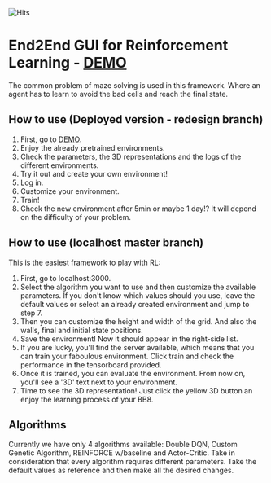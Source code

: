 ![Hits](https://hitcounter.pythonanywhere.com/count/tag.svg?url=https%3A%2F%2Fgithub.com%2Fjuanjo3ns%2Fend2endRL)
# End2End GUI for Reinforcement Learning - [DEMO](end2endrl.web.app)

The common problem of maze solving is used in this framework. Where an agent has to learn to avoid the bad cells and reach the final state.

## How to use (Deployed version - redesign branch)
  1. First, go to [DEMO](end2endrl.web.app).
  2. Enjoy the already pretrained environments.
  3. Check the parameters, the 3D representations and the logs of the different environments.
  4. Try it out and create your own environment!
  5. Log in.
  6. Customize your environment.
  7. Train!
  8. Check the new environment after 5min or maybe 1 day!? It will depend on the difficulty of your problem.


## How to use (localhost master branch)
This is the easiest framework to play with RL:
  1. First, go to localhost:3000.
  2. Select the algorithm you want to use and then customize the available parameters. If you don't know which values should you use, leave the default values or select an already created environment and jump to step 7.
  3. Then you can customize the height and width of the grid. And also the walls, final and initial state positions.
  4. Save the environment! Now it should appear in the right-side list.
  5. If you are lucky, you'll find the server available, which means that you can train your faboulous environment. Click train and check the performance in the tensorboard provided.
  6. Once it is trained, you can evaluate the environment. From now on, you'll see a '3D' text next to your environment.
  7. Time to see the 3D representation! Just click the yellow 3D button an enjoy the learning process of your BB8.

## Algorithms
Currently we have only 4 algorithms available: Double DQN, Custom Genetic Algorithm, REINFORCE w/baseline and Actor-Critic. Take in consideration that every algorithm requires different parameters. Take the default values as reference and then make all the desired changes.
